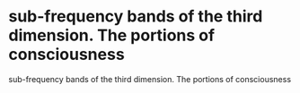 # sub-frequency bands of the third dimension. The portions of consciousness

sub-frequency bands of the third dimension. The portions of consciousness